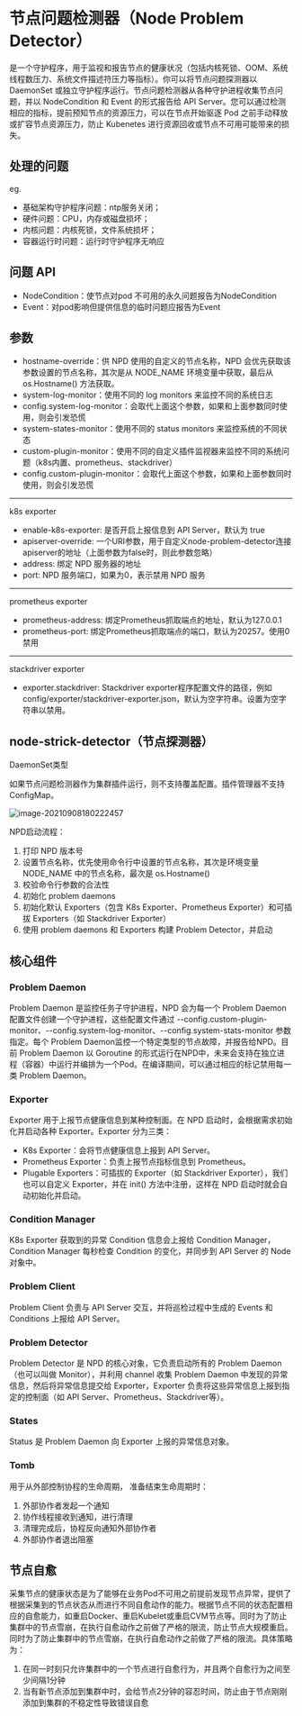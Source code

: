 # 节点问题检测器（Node Problem Detector）

是一个守护程序，用于监视和报告节点的健康状况（包括内核死锁、OOM、系统线程数压力、系统文件描述符压力等指标）。你可以将节点问题探测器以 DaemonSet 或独立守护程序运行。节点问题检测器从各种守护进程收集节点问题，并以 NodeCondition 和 Event 的形式报告给 API Server。您可以通过检测相应的指标，提前预知节点的资源压力，可以在节点开始驱逐 Pod 之前手动释放或扩容节点资源压力，防止 Kubenetes 进行资源回收或节点不可用可能带来的损失。

## 处理的问题

eg.

- 基础架构守护程序问题：ntp服务关闭；
- 硬件问题：CPU，内存或磁盘损坏；
- 内核问题：内核死锁，文件系统损坏；
- 容器运行时问题：运行时守护程序无响应

## 问题 API

- NodeCondition：使节点对pod 不可用的永久问题报告为NodeCondition
- Event：对pod影响但提供信息的临时问题应报告为Event

## 参数

- hostname-override：供 NPD 使用的自定义的节点名称，NPD 会优先获取该参数设置的节点名称，其次是从 NODE_NAME 环境变量中获取，最后从 os.Hostname() 方法获取。
- system-log-monitor：使用不同的 log monitors 来监控不同的系统日志
- config.system-log-monitor：会取代上面这个参数，如果和上面参数同时使用，则会引发恐慌
- system-states-monitor：使用不同的 status monitors 来监控系统的不同状态
- custom-plugin-monitor：使用不同的自定义插件监视器来监控不同的系统问题（k8s内置、prometheus、stackdriver）
- config.custom-plugin-monitor：会取代上面这个参数，如果和上面参数同时使用，则会引发恐慌

---

k8s exporter

- enable-k8s-exporter: 是否开启上报信息到 API Server，默认为 true
- apiserver-override: 一个URI参数，用于自定义node-problem-detector连接apiserver的地址（上面参数为false时，则此参数忽略）
- address: 绑定 NPD 服务器的地址
- port: NPD 服务端口，如果为0，表示禁用 NPD 服务

---

prometheus exporter

- prometheus-address: 绑定Prometheus抓取端点的地址，默认为127.0.0.1
- prometheus-port: 绑定Prometheus抓取端点的端口，默认为20257。使用0禁用

---

stackdriver exporter

- exporter.stackdriver: Stackdriver exporter程序配置文件的路径，例如 config/exporter/stackdriver-exporter.json，默认为空字符串。设置为空字符串以禁用。

## node-strick-detector（节点探测器）

DaemonSet类型

如果节点问题检测器作为集群插件运行，则不支持覆盖配置。插件管理器不支持 ConfigMap。

![image-20210908180222457](/Users/liyang/Documents/k8s/NPD.assets/image-20210908180222457.png)

NPD启动流程：

1. 打印 NPD 版本号
2. 设置节点名称，优先使用命令行中设置的节点名称，其次是环境变量 NODE_NAME 中的节点名称，最次是 os.Hostname()
3. 校验命令行参数的合法性
4. 初始化 problem daemons
5. 初始化默认 Exporters（包含 K8s Exporter、Prometheus Exporter）和可插拔 Exporters（如 Stackdriver Exporter）
6. 使用 problem daemons 和 Exporters 构建 Problem Detector，并启动

## 核心组件

### Problem Daemon

Problem Daemon 是监控任务子守护进程，NPD 会为每一个 Problem Daemon 配置文件创建一个守护进程，这些配置文件通过 --config.custom-plugin-monitor、--config.system-log-monitor、--config.system-stats-monitor 参数指定。每个 Problem Daemon监控一个特定类型的节点故障，并报告给NPD。目前 Problem Daemon 以 Goroutine 的形式运行在NPD中，未来会支持在独立进程（容器）中运行并编排为一个Pod。在编译期间，可以通过相应的标记禁用每一类 Problem Daemon。

### Exporter

Exporter 用于上报节点健康信息到某种控制面。在 NPD 启动时，会根据需求初始化并启动各种 Exporter。Exporter 分为三类：

- K8s Exporter：会将节点健康信息上报到 API Server。
- Prometheus Exporter：负责上报节点指标信息到 Prometheus。
- Plugable Exporters：可插拔的 Exporter（如 Stackdriver Exporter），我们也可以自定义 Exporter，并在 init() 方法中注册，这样在 NPD 启动时就会自动初始化并启动。

### Condition Manager

K8s Exporter 获取到的异常 Condition 信息会上报给 Condition Manager， Condition Manager 每秒检查 Condition 的变化，并同步到 API Server 的 Node 对象中。

### Problem Client

Problem Client 负责与 API Server 交互，并将巡检过程中生成的 Events 和 Conditions 上报给 API Server。

### Problem Detector

Problem Detector 是 NPD 的核心对象，它负责启动所有的 Problem Daemon（也可以叫做 Monitor），并利用 channel 收集 Problem Daemon 中发现的异常信息，然后将异常信息提交给 Exporter，Exporter 负责将这些异常信息上报到指定的控制面（如 API Server、Prometheus、Stackdriver等）。

### States

Status 是 Problem Daemon 向 Exporter 上报的异常信息对象。

### Tomb

用于从外部控制协程的生命周期， 准备结束生命周期时：

1. 外部协作者发起一个通知
2. 协作线程接收到通知，进行清理
3. 清理完成后，协程反向通知外部协作者
4. 外部协作者退出阻塞

## 节点自愈

采集节点的健康状态是为了能够在业务Pod不可用之前提前发现节点异常，提供了根据采集到的节点状态从而进行不同自愈动作的能力。根据节点不同的状态配置相应的自愈能力，如重启Docker、重启Kubelet或重启CVM节点等。同时为了防止集群中的节点雪崩，在执行自愈动作之前做了严格的限流，防止节点大规模重启。同时为了防止集群中的节点雪崩，在执行自愈动作之前做了严格的限流。具体策略为：

1. 在同一时刻只允许集群中的一个节点进行自愈行为，并且两个自愈行为之间至少间隔1分钟
2. 当有新节点添加到集群中时，会给节点2分钟的容忍时间，防止由于节点刚刚添加到集群的不稳定性导致错误自愈

